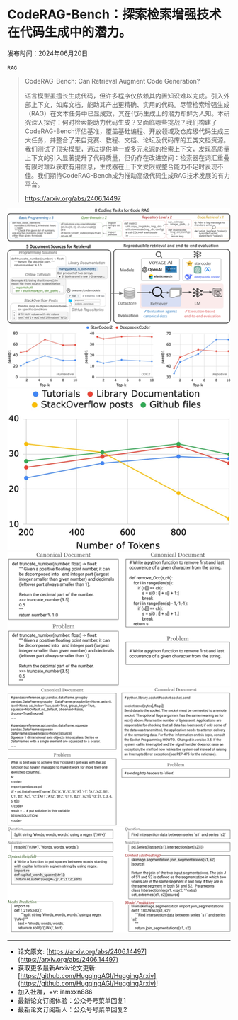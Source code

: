 # CodeRAG-Bench：探索检索增强技术在代码生成中的潜力。
发布时间：2024年06月20日

`RAG`
> CodeRAG-Bench: Can Retrieval Augment Code Generation?
>
> 语言模型虽擅长生成代码，但许多程序仅依赖其内置知识难以完成。引入外部上下文，如库文档，能助其产出更精确、实用的代码。尽管检索增强生成（RAG）在文本任务中已显成效，其在代码生成上的潜力却鲜为人知。本研究深入探讨：何时检索能助力代码生成？又面临哪些挑战？我们构建了CodeRAG-Bench评估基准，覆盖基础编程、开放领域及仓库级代码生成三大任务，并整合了来自竞赛、教程、文档、论坛及代码库的五类文档资源。我们测试了顶尖模型，通过提供单一或多元来源的检索上下文，发现高质量上下文的引入显著提升了代码质量，但仍存在改进空间：检索器在词汇重叠有限时难以获取有用信息，生成器在上下文受限或整合能力不足时表现不佳。我们期待CodeRAG-Bench成为推动高级代码生成RAG技术发展的有力平台。
>
> https://arxiv.org/abs/2406.14497

![](https://raw.githubusercontent.com/HuggingAGI/HuggingArxiv/main/paper_images/2406.14497/x1.png)
![](https://raw.githubusercontent.com/HuggingAGI/HuggingArxiv/main/paper_images/2406.14497/x2.png)
![](https://raw.githubusercontent.com/HuggingAGI/HuggingArxiv/main/paper_images/2406.14497/x3.png)
![](https://raw.githubusercontent.com/HuggingAGI/HuggingArxiv/main/paper_images/2406.14497/x4.png)
![](https://raw.githubusercontent.com/HuggingAGI/HuggingArxiv/main/paper_images/2406.14497/x5.png)
![](https://raw.githubusercontent.com/HuggingAGI/HuggingArxiv/main/paper_images/2406.14497/x6.png)

<hr />

- 论文原文: [https://arxiv.org/abs/2406.14497](https://arxiv.org/abs/2406.14497)
- 获取更多最新Arxiv论文更新: [https://github.com/HuggingAGI/HuggingArxiv](https://github.com/HuggingAGI/HuggingArxiv)!
- 加入社群，+v: iamxxn886
- 最新论文订阅体验：公众号号菜单回复1
- 最新论文订阅新人：公众号号菜单回复2